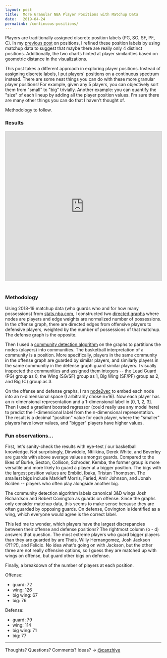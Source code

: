 ```yaml
---
layout: post
title:  More Granular NBA Player Positions with Matchup Data
date:   2019-04-24
permalink: /continuous-positions/
---
```


Players are traditionally assigned discrete position labels (PG, SG, SF, PF, C). In my [previous post](http://canzhiye.com/matchups) on positions, I refined these position labels by using matchup data to suggest that maybe there are really only 4 distinct positions. Additionally, the two charts hinted at player similarities based on geometric distance in the visualizations.

This post takes a different approach in exploring player positions. Instead of assigning discrete labels, I put players' positions on a continuous spectrum instead. There are some neat things you can do with these more granular player positions! For example, given any 5 players, you can objectively sort them from "small" to "big" trivially. Another example: you can quantify the "size" of each lineup by adding all the player position values. I'm sure there are many other things you can do that I haven't thought of.

Methodology to follow.
### Results

<iframe class="airtable-embed" src="https://airtable.com/embed/shraD7HhIiCZaEMsq?backgroundColor=purple&viewControls=on" frameborder="0" onmousewheel="" width="100%" height="480" style="background: transparent; border: 1px solid #ccc; margin-bottom: 20px"></iframe>

### Methodology

Using 2018-19 matchup data (who guards who and for how many possessions) from [stats.nba.com](http://stats.nba.com), I constructed two [directed graphs](https://en.wikipedia.org/wiki/Directed_graph) where nodes are players and edge weights are normalized number of possessions. In the offense graph, there are directed edges from offensive players to defensive players, weighted by the number of possessions of that matchup. The defense graph is the opposite. 


Then I used a [community detection algorithm](https://perso.uclouvain.be/vincent.blondel/research/louvain.html) on the graphs to partitions the nodes (players) into communities. The basketball interpretation of a community is a position. More specifically, players in the same community in the offense graph are guarded by similar players, and similarly players in the same communitiy in the defense graph guard similar players. I visually inspected the communities and assigned them integers -- the Lead Guard (PG) group as 0, the Wing (SG/SF) group as 1, Big Wing (SF/PF) group as 2, and Big (C) group as 3. 

On the offense and defense graphs, I ran [node2vec](https://snap.stanford.edu/node2vec/) to embed each node into an n-dimensional space (I arbitrarily chose n=16). Now each player has an n-dimensional representation and a 1-dimensional label in [0, 1, 2, 3]. Then I used a gradient boosted regressor (could really use any model here) to predict the 1-dimensional label from the n-dimensional representation. The result is a decimal "position" value for each player, where the "smaller" players have lower values, and "bigger" players have higher values.

### Fun observations...
First, let's sanity-check the results with eye-test / our basketball knowledge. Not surprisingly, Dinwiddie, Ntilikina, Derek White, and Beverley are guards with above average values amongst guards. Compared to the likes of Burke, Sexton, Collison, Schroder, Kemba, the former group is more versatile and more likely to guard a player at a bigger position. The bigs with the largest position values are Embiid, Ibaka, Tristan Thompson. The smallest bigs include Markieff Morris, Faried, Amir Johnson, and Jonah Bolden -- players who often play alongside another big.

The community detection algorithm labels canonical 3&D wings Josh Richardson and Robert Covington as guards on offense. Since the graphs only consider matchup data, this seems to make sense because they are often guarded by opposing guards. On defense, Covington is identified as a wing, which everyone would agree is the correct label. 

This led me to wonder, which players have the largest discrepancies between their offense and defense positions? The rightmost column (o - d) answers that question. The most extreme players who guard bigger players than they are guarded by are Theis, Willy Hernangomez, Josh Jackson (?!?!?!), and Felicio. No idea what's going on with Jackson, but the other three are not really offensive options, so I guess they are matched up with wings on offense, but guard other bigs on defense.

Finally, a breakdown of the number of players at each position.

Offense:
- guard: 72
- wing: 126
- big wing: 67
- big: 76 

Defense:
- guard: 79
- wing: 114 
- big wing: 71 
- big: 77 


------

Thoughts? Questions? Comments? Ideas? → [@canzhiye](http://twitter.com/canzhiye)
